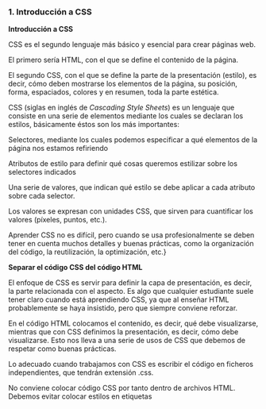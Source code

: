 ### 1. Introducción a CSS

**Introducción a CSS**

CSS es el segundo lenguaje más básico y esencial para crear páginas web.

El primero sería HTML, con el que se define el contenido de la página.

El segundo CSS, con el que se define la parte de la presentación (estilo), es decir, cómo deben mostrarse los elementos de la página, su posición, forma, espaciados, colores y en resumen, toda la parte estética.

CSS (siglas en inglés de _Cascading Style Sheets_) es un lenguaje que consiste en una serie de elementos mediante los cuales se declaran los estilos, básicamente éstos son los más importantes:

Selectores, mediante los cuales podemos especificar a qué elementos de la página nos estamos refiriendo

Atributos de estilo para definir qué cosas queremos estilizar sobre los selectores indicados

Una serie de valores, que indican qué estilo se debe aplicar a cada atributo sobre cada selector.

Los valores se expresan con unidades CSS, que sirven para cuantificar los valores (píxeles, puntos, etc.).

Aprender CSS no es difícil, pero cuando se usa profesionalmente se deben tener en cuenta muchos detalles y buenas prácticas, como la organización del código, la reutilización, la optimización, etc.}

**Separar el código CSS del código HTML**

El enfoque de CSS es servir para definir la capa de presentación, es decir, la parte relacionada con el aspecto. Es algo que cualquier estudiante suele tener claro cuando está aprendiendo CSS, ya que al enseñar HTML probablemente se haya insistido, pero que siempre conviene reforzar.

En el código HTML colocamos el contenido, es decir, qué debe visualizarse, mientras que con CSS definimos la presentación, es decir, cómo debe visualizarse. Esto nos lleva a una serie de usos de CSS que debemos de respetar como buenas prácticas.

Lo adecuado cuando trabajamos con CSS es escribir el código en ficheros independientes, que tendrán extensión .css.

No conviene colocar código CSS por tanto dentro de archivos HTML. Debemos evitar colocar estilos en etiquetas <style> dentro del propio código HTML.

Por supuesto, mucho menos aconsejable es colocar estilos en los atributos "style" de las etiquetas HTML.

La aparición de CSS 3 sólo se materializó en el año 2014 con el movimiento de HTML 5. Vino a aportar soluciones a la mayoría de las necesidades de los diseñadores y a permitir finalmente cubrir el objetivo principal del lenguaje, la separación del contenido de la presentación. No obstante cabe decir que CSS 3 se presentó por medio de un nutrido grupo de especificaciones, que han sido mejoradas con el transcurso del tiempo, por lo que no es tanto un lanzamiento puntual, sino una continua mejora del estándar a diversos niveles.

**Usos de las CSS**

Hemos denominado a este apartado los diferentes usos de las CSS y relata justamente eso, los distintos niveles a los que podemos usar las Hojas de Estilo, que van desde definir los estilos de manera específica, para un pequeño fragmento de una página, hasta los estilos para todo un sitio web completo.

Para definir estilos en secciones reducidas de una página se puede utilizar el atributo style en la etiqueta sobre la que queremos aplicar estilos.

Como valor de ese atributo indicamos en sintaxis CSS las características de estilos.

Lo vemos con un ejemplo, pondremos un párrafo en el que determinadas palabras las vamos a visualizar en color verde.

<p>

Esto es un párrafo en varias palabras <span style="color:green">en color verde</span>. resulta muy fácil.

</p>

Nota: la etiqueta <span> del HTML quizás no sea tan conocida como otras. Es una etiqueta que, por sí sola, no tiene ninguna representación en la página. Es muy habitual usarla justamente para lo que hemos hecho en el anterior ejemplo, separar partes del contenido de texto de una etiqueta, para aplicar estilos determinados a esa parte de dentro de la etiqueta.

**Estilo definido para una etiqueta**

De este modo podemos hacer que toda una etiqueta muestre un estilo determinado. Por ejemplo, podemos definir un párrafo entero en color rojo y otro en color azul. Para ello utilizamos el atributo style, que es admitido por todas las etiquetas del HTML.

Nota: este uso de las CSS podríamos decir que es en realidad el mismo que el anterior. Solo que la etiqueta es de bloque y no una etiqueta inline (en línea) como <span>.

<p style="color:#990000">

Esto es un párrafo de color rojo.

</p>

<p style="color:#000099">

Esto es un párrafo de color azul.

</p>

**Estilo definido en una parte de la página**

Con la etiqueta <div> podemos definir secciones de una página y aplicarle estilos con el atributo style, es decir, podemos definir estilos de una vez a todo un bloque de la página.

El uso de la etiqueta div es englobar partes de un documento HTML para que podamos aplicar estilos a todo el grupo de etiquetas, como el posicionamiento, color, borde, tamaño de letra, etc.

<div style="color:#000099; font-weight:bold">

<h3>Estas etiquetas van en <i>azul y cursiva</i></h3>

<p>

Seguimos dentro del DIV, luego permanecen los estilos

</p>

</div>

Hasta aquí hemos visto los usos de las CSS más específicas, que se consiguen usando el atributo style en la etiqueta. Realmente todos los usos anteriores eran el mismo, pero el enfoque era distinto ya que las etiquetas del HTML que hemos usado tienen distintos alcances. Sin embargo, hay otras formas más avanzadas de usar las CSS, que deberías tener en cuenta porque son todavía más versátiles y recomendadas.

**Estilo definido para toda una página**

Podemos definir, en la cabecera del documento, estilos para que sean aplicados a toda la página. Es una manera muy cómoda de darle forma al documento y muy potente, ya que estos estilos serán seguidos en toda la página y nos ahorraremos así, generar mayor cantidad de etiquetas HTML colocando el atributo style.

Es común que los estilos declarados se quieran aplicar a distintas etiquetas dentro del mismo documento.

La aplicación de estilos para toda la página, se utiliza para escribir los estilos una vez y usarlos en un número indefinido de etiquetas. Por ejemplo podremos definir el estilo a todos los párrafos una vez y que se aplique igualmente, sea cual sea el número de párrafos del documento. Por último, también tendremos la ventaja que, si más adelante deseamos cambiar los estilos de todas las etiquetas, lo haremos de una sola vez, ya que el estilo fue definido una única vez de manera global.

**Estilo definido para todo un sitio web**

Una de las características más potentes del desarrollo con hojas de estilos es la posibilidad de definir los estilos de todo un sitio web en una única declaración.

Esto se consigue creando un archivo donde tan sólo colocamos las declaraciones de estilos de la página y enlazando todas las páginas del sitio con ese archivo. De este modo, todas las páginas comparten una misma declaración de estilos, reutilizando el código CSS de una manera mucho más potente.

Este es el modelo más ventajoso de aplicar estilos al documento HTML y por lo tanto el más recomendable. De hecho, cualquier otro modo de definir estilos no es considerado una buena práctica y lo tenemos que evitar siempre que se pueda.

Las ventajas de este modelo de definición de estilos son las siguientes:

Se ahorra en líneas de código HTML, ya que no tenemos que escribir el CSS en la propia página (lo que reduce el peso del documento y mejora la velocidad de descarga).

Se mantiene separado correctamente lo que es el contenido (HTML) de la presentación (CSS), que es uno de los objetivos de las hojas de estilo.

Se evita la molestia de definir una y otra vez los estilos con el HTML y lo que es más importante, si cambiamos la declaración de estilos, cambiarán automáticamente todas las páginas del sitio web.

Esto es una característica muy deseable, porque aumenta considerablemente la facilidad de mantenimiento del sitio web. Si en cualquier momento se desea cambiar el contenido, no tenemos que preocuparnos por los estilos y viceversa, si queremos cambiar el aspecto del sitio web, no necesitamos preocuparnos ni andar editando el contenido.

**Incluir estilos con un fichero externo**

1- Creamos el fichero con la declaración de estilos

Es un fichero de texto normal, que puede tener cualquier extensión, aunque solemos asignarle la extensión .css para aclararnos qué tipo de archivo es. El texto que debemos incluir debe ser escrito exclusivamente en sintaxis CSS, es decir, sería erróneo incluir código HTML en él. Podemos ver un ejemplo a continuación.

P {

font-size : 12pt;

font-family : arial,helvetica;

font-weight : normal;

}

H1 {

font-size : 36pt;

font-family : verdana,arial;

text-decoration : underline;

text-align : center;

background-color : Teal;

}

TD {

font-size : 10pt;

font-family : verdana,arial;

text-align : center;

background-color : 666666;

}

BODY {

background-color : #006600;

font-family : arial;

color : White;

}

2- Enlazamos la página web con la hoja de estilos

Para ello, vamos a colocar la etiqueta <link> con los atributos siguientes:

rel="STYLESHEET" indicando que el enlace es con una hoja de estilos

href="estilos.css" indica el nombre del fichero fuente de los estilos

Veamos una página web entera que enlaza con la declaración de estilos anterior:

<!DOCTYPE html>

<html>

<head>

<link rel="STYLESHEET" href="estilos.css">

<title>Página con estilos.css incorporado</title>

</head>

<body>

<h1>página con estilos.css</h1>

Esta página tiene un enlace a estilos.css

<br>

<br>

</body>

</html>

**Reglas de importancia en los estilos**

Los estilos se heredan de una etiqueta a otra, como se indicó anteriormente. Por ejemplo, si tenemos declarado en el <BODY> unos estilos, en muchos casos, estas declaraciones también afectarán a etiquetas que estén dentro de esta etiqueta.

La herencia de estilos desde padres a hijos no ocurre siempre. Depende del estilo utilizado.

Por ejemplo, el color del texto se hereda en todos los componentes, aunque no ocurre con el borde de un elemento.

Pero las declaraciones de estilos se pueden realizar de múltiples modos y con varias etiquetas, también entre estos modos hay una jerarquía de importancia para resolver conflictos entre varias declaraciones de estilos distintas para una misma porción de página. Se puede ver a continuación esta jerarquía, primero ponemos las formas de declaración más generales, y por tanto menos respetadas en caso de conflicto:

Declaración de estilos con fichero externo (para todo un sitio web)

Declaración de estilos para toda la página. (con la etiqueta <STYLE> en la cabecera de la página)

Definidos en una etiqueta en concreto (utilizando el atributo style en la etiqueta en cuestión)

Para definir un estilo se utilizan atributos como font-size, text-decoration, etc. seguidos de dos puntos y el valor que le deseemos asignar. Podemos definir un estilo a base de definir muchos atributos separados por punto y coma.

Ejemplo:

font-size: 10pt; text-decoration: underline; color: black;

(el último punto y coma de la lista de atributos es opcional)

Para definir el estilo de una etiqueta se escribe la etiqueta seguida de la lista de atributos encerrados entre llaves.

Ejemplo:

H1{text-align: center; color:black}